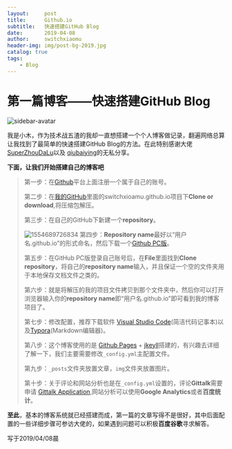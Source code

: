 ```yaml
---
layout:     post
title:      Github.io
subtitle:   快速搭建GitHub Blog
date:       2019-04-08
author:     switchxiaomu
header-img: img/post-bg-2019.jpg
catalog: true
tags:                              
    - Blog
---
```

# 第一篇博客——快速搭建GitHub Blog

![sidebar-avatar](C:\Users\小木\Documents\GitHub\switchxiaomu.github.io\switchxiaomu.github.io\img\sidebar-avatar.jpg)

我是小木，作为技术战五渣的我却一直想搭建一个个人博客做记录，翻遍网络总算让我找到了最简单的快速搭建GitHub Blog的方法。在此特别感谢大佬 [SuperZhouDaLu](https://github.com/superZhouDaLu)以及 [qiubaiying](https://github.com/qiubaiying)的无私分享。

**下面，让我们开始搭建自己的博客吧**

> 第一步：在[Github](https://github.com)平台上面注册一个属于自己的账号。
>
> 第二步：在[我的GitHub](https://github.com/switchxiaomu/switchxiaomu.github.io)里面的switchxioamu.github.io项目下**Clone or download**,将压缩包解压。
>
> 第三步：在自己的GitHub下新建一个**repository**。
>
> ![1554689726834](http://furkaies.club/img/github.png)
> 第四步：**Repository name**最好以“用户名.github.io”的形式命名，然后下载一个[Github PC版](https://desktop.github.com)。
>
> 第五步：在GitHub PC版登录自己账号后，在**File**里面找到**Clone repository**，将自己的**repository name**输入，并且保证一个空的文件夹用于本地保存文档文件之类的。
>
> 第六步：就是将解压的我的项目文件拷贝到那个文件夹中，然后你可以打开浏览器输入你的**repository name**即“用户名.github.io”即可看到我的博客项目了。
>
> 第七步：修改配置，推荐下载软件 [Visual Studio Code](https://code.visualstudio.com)(简洁代码记事本)以及[Typora](https://typora.io)(Markdown编辑器)。
>
> 第八步：这个博客使用的是 [Github Pages](https://pages.github.com) + [jkeyll](http://jekyllcn.com/)搭建的，有兴趣去详细了解一下，我们主要需要修改```_config.yml```主配置文件。
>
> 第九步：```_posts```文件夹放置文章，```img```文件夹放置图片。
>
> 第十步：关于评论和网站分析也是在```_config.yml```设置的，评论**Gittalk**需要申请 [Gittalk Application](https://github.com/settings/applications/new),网站分析可以使用**Google Analytics**或者**百度统计**。

**至此**，基本的博客系统就已经搭建而成，第一篇的文章写得不是很好，其中后面配置的一些详细步骤可参访大佬的，如果遇到问题可以积极**百度谷歌**寻求解答。

写于2019/04/08晨
